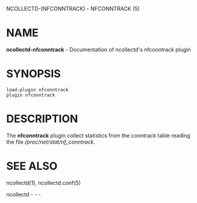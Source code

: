 NCOLLECTD-(NFCONNTRACK) - NFCONNTRACK (5)

# NAME

**ncollectd-nfconntrack** - Documentation of ncollectd's nfconntrack plugin

# SYNOPSIS

	load-plugin nfconntrack
	plugin nfconntrack

# DESCRIPTION

The **nfconntrack** plugin collect statistics from the conntrack table
reading the file */proc/net/stat/nf\_conntrack*.

# SEE ALSO

ncollectd(1),
ncollectd.conf(5)

ncollectd - - -
